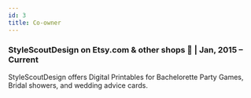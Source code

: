 ```yaml
---
id: 3
title: Co-owner
---
```


### StyleScoutDesign on Etsy.com & other shops 🎨 | Jan, 2015 – Current

StyleScoutDesign offers Digital Printables for Bachelorette Party Games, Bridal showers, and wedding advice cards.
